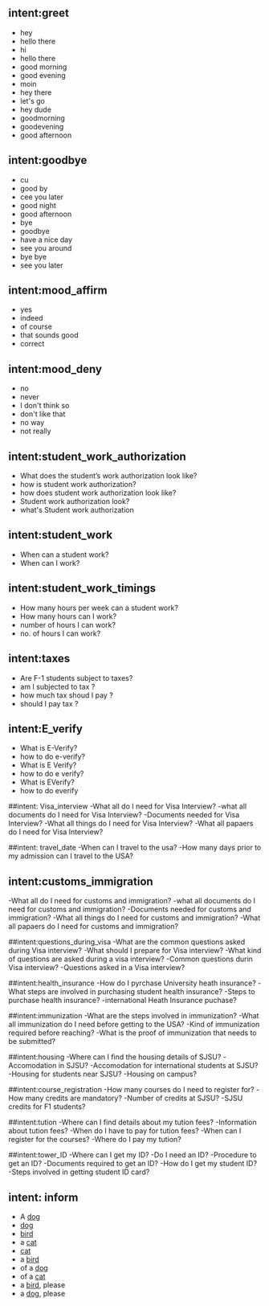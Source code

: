 
## intent:greet
- hey
- hello there
- hi
- hello there
- good morning
- good evening
- moin
- hey there
- let's go
- hey dude
- goodmorning
- goodevening
- good afternoon

## intent:goodbye
- cu
- good by
- cee you later
- good night
- good afternoon
- bye
- goodbye
- have a nice day
- see you around
- bye bye
- see you later

## intent:mood_affirm
- yes
- indeed
- of course
- that sounds good
- correct

## intent:mood_deny
- no
- never
- I don't think so
- don't like that
- no way
- not really




## intent:student_work_authorization
- What does the student’s work authorization look like?
- how is student work authorization?
- how does student work authorization look like?
- Student work authorization look?
- what's Student work authorization

## intent:student_work
- When can a student work?
- When can I work?


## intent:student_work_timings
- How many hours per week can a student work?
- How many hours can I work?
- number of hours I can work?
- no. of hours I can work?

## intent:taxes
- Are F-1 students subject to taxes?
- am I subjected to tax ?
- how much tax shoud I pay ?
- should I pay tax ?

## intent:E_verify
- What is E-Verify?
- how to do e-verify?
- What is E Verify?
- how to do e verify?
- What is EVerify?
- how to do everify

##intent: Visa_interview
-What all do I need for Visa Interview?
-what all documents do I need for Visa Interview?
-Documents needed for Visa Interview?
-What all things do I need for Visa Interview?
-What all papaers do I need for Visa Interview?

##intent: travel_date
-When can I travel to the usa?
-How many days prior to my admission can I travel to the USA?

## intent:customs_immigration
-What all do I need for customs and immigration?
-what all documents do I need for customs and immigration?
-Documents needed for customs and immigration?
-What all things do I need for customs and immigration?
-What all papaers do I need for customs and immigration?

##intent:questions_during_visa
-What are the common questions asked during Visa interview?
-What should I prepare for Visa interview?
-What kind of questions are asked during a visa interview?
-Common questions durin Visa interview?
-Questions asked in a Visa interview?

##intent:health_insurance
-How do I pyrchase University heath insurance?
-What steps are involved in purchasing student health insurance?
-Steps to purchase health insurance?
-international Heath Insurance puchase?

##intent:immunization
-What are the steps involved in immunization?
-What all immunization do I need before getting to the USA?
-Kind of immunization required before reaching?
-What is the proof of immunization that needs to be submitted?

##intent:housing
-Where can I find the housing details of SJSU?
-Accomodation in SJSU?
-Accomodation for international students at SJSU?
-Housing for students near SJSU?
-Housing on campus?

##intent:course_registration
-How many courses do I need to register for?
-How many credits are mandatory?
-Number of credits at SJSU?
-SJSU credits for F1 students?

##intent:tution
-Where can I find details about my tution fees?
-Information about tution fees?
-When do I have to pay for tution fees?
-When can I register for the courses?
-Where do I pay my tution?

##intent:tower_ID
-Where can I get my ID?
-Do I need an ID?
-Procedure to get an ID?
-Documents required to get an ID?
-How do I get my student ID?
-Steps involved in getting student ID card?

## intent: inform
- A [dog](group:shibes)
- [dog](group:shibes)
- [bird](group:birds)
- a [cat](group:cats)
- [cat](group:cats)
- a [bird](group:birds)
- of a [dog](group:shibes)
- of a [cat](group:cats)
- a [bird](group:birds), please
- a [dog](group:shibes), please
